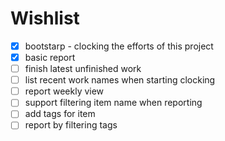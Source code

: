 # Wishlist

- [x] bootstarp - clocking the efforts of this project
- [x] basic report
- [ ] finish latest unfinished work
- [ ] list recent work names when starting clocking
- [ ] report weekly view
- [ ] support filtering item name when reporting
- [ ] add tags for item
- [ ] report by filtering tags

